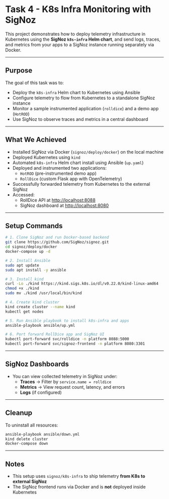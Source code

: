 # Task 4 - K8s Infra Monitoring with SigNoz

This project demonstrates how to deploy telemetry infrastructure in Kubernetes using the **SigNoz `k8s-infra` Helm chart**, and send logs, traces, and metrics from your apps to a SigNoz instance running separately via Docker.

---

## Purpose

The goal of this task was to:
- Deploy the `k8s-infra` Helm chart to Kubernetes using Ansible
- Configure telemetry to flow from Kubernetes to a standalone SigNoz instance
- Monitor a sample instrumented application (`rolldice`) and a demo app (`HotROD`)
- Use SigNoz to observe traces and metrics in a central dashboard

---

## What We Achieved

- Installed SigNoz via Docker (`signoz/deploy/docker`) on the local machine
- Deployed Kubernetes using `kind`
- Automated `k8s-infra` Helm chart install using Ansible (`up.yaml`)
- Deployed and instrumented two applications:
  - `HotROD` (pre-instrumented demo app)
  - `RollDice` (custom Flask app with OpenTelemetry)
- Successfully forwarded telemetry from Kubernetes to the external SigNoz
- Accessed:
  - RollDice API at [http://localhost:8088](http://localhost:8088)
  - SigNoz dashboard at [http://localhost:8080](http://localhost:8080)

---

## Setup Commands

```bash
# 1. Clone SigNoz and run Docker-based backend
git clone https://github.com/SigNoz/signoz.git
cd signoz/deploy/docker
docker-compose up -d

# 2. Install Ansible
sudo apt update
sudo apt install -y ansible

# 3. Install kind
curl -Lo ./kind https://kind.sigs.k8s.io/dl/v0.22.0/kind-linux-amd64
chmod +x ./kind
sudo mv ./kind /usr/local/bin/kind

# 4. Create kind cluster
kind create cluster --name kind
kubectl get nodes

# 5. Run Ansible playbook to install k8s-infra and apps
ansible-playbook ansible/up.yml

# 6. Port forward RollDice app and SigNoz UI
kubectl port-forward svc/rolldice -n platform 8088:5000
kubectl port-forward svc/signoz-frontend -n platform 8080:3301
```

---

## SigNoz Dashboards

- You can view collected telemetry in SigNoz under:
  - **Traces** → Filter by `service.name = rolldice`
  - **Metrics** → View request count, latency, and errors
  - **Logs** (if configured)

---

## Cleanup

To uninstall all resources:

```bash
ansible-playbook ansible/down.yml
kind delete cluster
docker-compose down
```

---

## Notes

- This setup uses `signoz/k8s-infra` to ship telemetry **from K8s to external SigNoz**
- The SigNoz frontend runs via Docker and is **not** deployed inside Kubernetes
